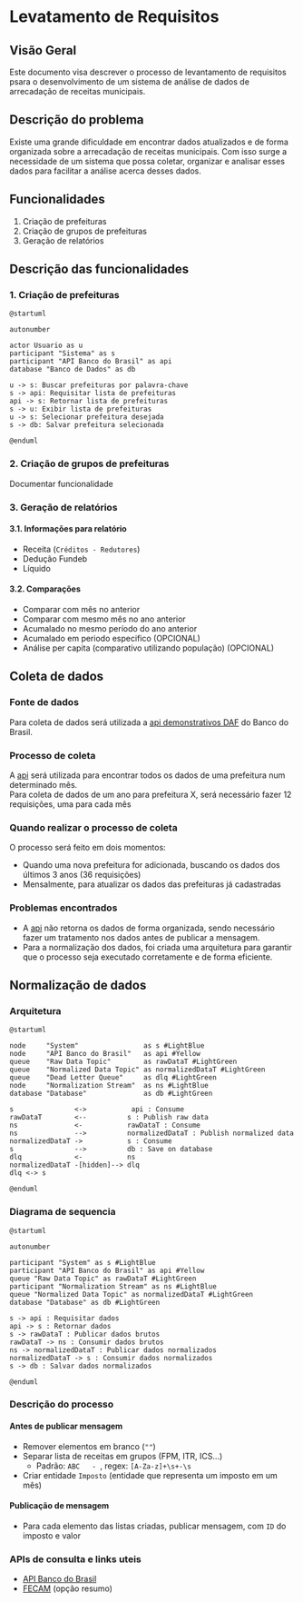 # Levatamento de Requisitos

## Visão Geral
<p>
Este documento visa descrever o processo de levantamento
de requisitos psara o desenvolvimento de um sistema de análise de dados de arrecadação de receitas municipais.
</p>

## Descrição do problema
Existe uma grande dificuldade em encontrar dados atualizados e de forma organizada sobre a arrecadação de receitas municipais.
Com isso surge a necessidade de um sistema que possa coletar, organizar e analisar esses dados para facilitar a análise acerca desses dados.

## Funcionalidades
1. Criação de prefeituras
2. Criação de grupos de prefeituras
3. Geração de relatórios

## Descrição das funcionalidades

### 1. Criação de prefeituras
```plantuml
@startuml

autonumber

actor Usuario as u
participant "Sistema" as s
participant "API Banco do Brasil" as api
database "Banco de Dados" as db

u -> s: Buscar prefeituras por palavra-chave
s -> api: Requisitar lista de prefeituras
api -> s: Retornar lista de prefeituras
s -> u: Exibir lista de prefeituras
u -> s: Selecionar prefeitura desejada
s -> db: Salvar prefeitura selecionada

@enduml
```
### 2. Criação de grupos de prefeituras
Documentar funcionalidade

### 3. Geração de relatórios
#### 3.1. Informações para relatório
- Receita (`Créditos - Redutores`)
- Dedução Fundeb
- Líquido

#### 3.2. Comparações
- Comparar com mês no anterior
- Comparar com mesmo mês no ano anterior
- Acumalado no mesmo período do ano anterior
- Acumalado em periodo especifico (OPCIONAL)
- Análise per capita (comparativo utilizando população) (OPCIONAL)

## Coleta de dados
### Fonte de dados
Para coleta de dados será utilizada a [api demonstrativos DAF](https://demonstrativos.apps.bb.com.br/arrecadacao-federal/listar) do Banco do Brasil.

### Processo de coleta
A [api](https://demonstrativos.apps.bb.com.br/arrecadacao-federal/listar) será utilizada para encontrar todos os dados de uma prefeitura num determinado mês. </br>
Para coleta de dados de um ano para prefeitura X, será necessário fazer 12 requisições, uma para cada mês

### Quando realizar o processo de coleta
O processo será feito em dois momentos:
- Quando uma nova prefeitura for adicionada, buscando os dados dos últimos 3 anos (36 requisições)
- Mensalmente, para atualizar os dados das prefeituras já cadastradas

### Problemas encontrados
- A [api](https://demonstrativos.apps.bb.com.br/arrecadacao-federal/listar) não retorna os dados de forma organizada, sendo necessário fazer um tratamento nos dados antes de publicar a mensagem.
- Para a normalização dos dados, foi criada uma arquitetura para garantir que o processo seja executado corretamente e de forma eficiente.

## Normalização de dados
### Arquitetura
```plantuml
@startuml

node     "System"                as s #LightBlue
node     "API Banco do Brasil"   as api #Yellow
queue    "Raw Data Topic"        as rawDataT #LightGreen
queue    "Normalized Data Topic" as normalizedDataT #LightGreen
queue    "Dead Letter Queue"     as dlq #LightGreen
node     "Normalization Stream"  as ns #LightBlue
database "Database"              as db #LightGreen

s               <->           api : Consume
rawDataT        <--          s : Publish raw data
ns              <-           rawDataT : Consume
ns              -->          normalizedDataT : Publish normalized data
normalizedDataT ->           s : Consume
s               -->          db : Save on database
dlq             <-           ns
normalizedDataT -[hidden]--> dlq
dlq <-> s

@enduml
```

### Diagrama de sequencia
```plantuml
@startuml

autonumber

participant "System" as s #LightBlue
participant "API Banco do Brasil" as api #Yellow
queue "Raw Data Topic" as rawDataT #LightGreen
participant "Normalization Stream" as ns #LightBlue
queue "Normalized Data Topic" as normalizedDataT #LightGreen
database "Database" as db #LightGreen

s -> api : Requisitar dados
api -> s : Retornar dados
s -> rawDataT : Publicar dados brutos
rawDataT -> ns : Consumir dados brutos
ns -> normalizedDataT : Publicar dados normalizados
normalizedDataT -> s : Consumir dados normalizados
s -> db : Salvar dados normalizados

@enduml
```

### Descrição do processo
#### Antes de publicar mensagem
- Remover elementos em branco (`""`)
- Separar lista de receitas em grupos (FPM, ITR, ICS...)
    - Padrão: `ABC   - `, regex: `[A-Za-z]+\s+-\s`
- Criar entidade `Imposto` (entidade que representa um imposto em um mês)

#### Publicação de mensagem
- Para cada elemento das listas criadas, publicar mensagem, com `ID` do imposto e valor



### APIs de consulta e links uteis
- [API Banco do Brasil](https://demonstrativos.apps.bb.com.br/arrecadacao-federal/listar)
- [FECAM](https://www.fecam.org.br/transferencias/) (opção resumo)
